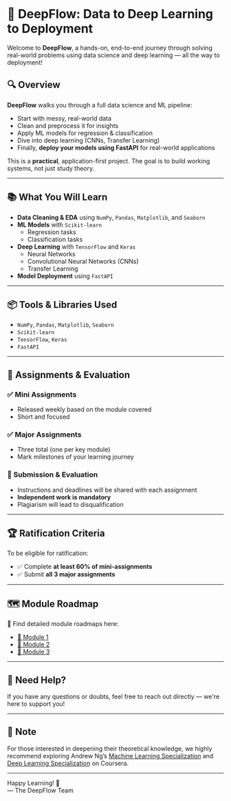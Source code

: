 # 🚀 DeepFlow: Data to Deep Learning to Deployment

Welcome to **DeepFlow**, a hands-on, end-to-end journey through solving real-world problems using data science and deep learning — all the way to deployment!

## 🔍 Overview

**DeepFlow** walks you through a full data science and ML pipeline:
- Start with messy, real-world data
- Clean and preprocess it for insights
- Apply ML models for regression & classification
- Dive into deep learning (CNNs, Transfer Learning)
- Finally, **deploy your models using FastAPI** for real-world applications

This is a **practical**, application-first project. The goal is to build working systems, not just study theory.

---

## 📚 What You Will Learn

- **Data Cleaning & EDA** using `NumPy`, `Pandas`, `Matplotlib`, and `Seaborn`
- **ML Models** with `Scikit-learn`
  - Regression tasks
  - Classification tasks
- **Deep Learning** with `TensorFlow` and `Keras`
  - Neural Networks
  - Convolutional Neural Networks (CNNs)
  - Transfer Learning
- **Model Deployment** using `FastAPI`

---

## 📦 Tools & Libraries Used

- `NumPy`, `Pandas`, `Matplotlib`, `Seaborn`
- `Scikit-learn`
- `TensorFlow`, `Keras`
- `FastAPI`

---

## 📆 Assignments & Evaluation

### ✅ Mini Assignments
- Released weekly based on the module covered
- Short and focused

### ✅ Major Assignments
- Three total (one per key module)
- Mark milestones of your learning journey

### 📝 Submission & Evaluation
- Instructions and deadlines will be shared with each assignment
- **Independent work is mandatory**
- Plagiarism will lead to disqualification

---

## 🏆 Ratification Criteria

To be eligible for ratification:
- ✅ Complete **at least 60% of mini-assignments**
- ✅ Submit **all 3 major assignments**

---

## 🗺 Module Roadmap

📁 Find detailed module roadmaps here:
- [📄 Module 1](https://drive.google.com/file/d/1haQtBndmjY5kwheP52tvkrZ9VY4dPB4q/view)
- [📄 Module 2](https://drive.google.com/file/d/19AmM5Bzmwk0qLi-oUA6W2O0tQvd_aUzj/view)
- [📄 Module 3](https://drive.google.com/file/d/18FGpJmX2klZ-WzqrofUVY7JJvo7FZsNH/view)

---

## 🤝 Need Help?

If you have any questions or doubts, feel free to reach out directly — we're here to support you!

---

## 📌 Note

For those interested in deepening their theoretical knowledge, we highly recommend exploring Andrew Ng’s [Machine Learning Specialization](https://www.coursera.org/specializations/machine-learning-introduction) and [Deep Learning Specialization](https://www.coursera.org/specializations/deep-learning) on Coursera.

---

Happy Learning! 🚀  
— The DeepFlow Team
